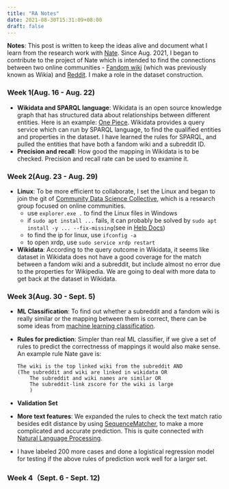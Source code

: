 ```yaml
---
title: "RA Notes"
date: 2021-08-30T15:31:09+08:00
draft: false
---
```


**Notes**: This post is written to keep the ideas alive and document what I learn from the research work with [Nate](https://teblunthuis.cc). Since Aug. 2021, I began to contribute to the project of Nate which is intended to find the connections between two online communities - [Fandom wiki](https://www.fandom.com/explore) (which was previously known as Wikia) and [Reddit](www.reddit.com). I make a role in the dataset construction.

### Week 1(Aug. 16 - Aug. 22)
- **Wikidata and SPARQL language**: Wikidata is an open source knowledge graph that has structured data about relationships between different entities. Here is an example: [One Piece](https://www.wikidata.org/wiki/Q673). Wikidata provides a query service which can run by SPARQL language, to find the qualified entities and properties in the dataset. I have learned the rules for SPARQL, and pulled the entities that have both a fandom wiki and a subreddit ID. 
- **Precision and recall**: How good the mapping in Wikidata is to be checked. Precision and recall rate can be used to examine it. 
### Week 2(Aug. 23 - Aug. 29)
- **Linux**: To be more efficient to collaborate, I set the Linux and began to join the git of [Community Data Science Collective](https://wiki.communitydata.science/Main_Page), which is a research group focused on online communities. 
	- use `explorer.exe .` to find the Linux files in Windows
	- if `sudo apt install ...` fails, it can probably be solved by `sudo apt install -y ... --fix-missing`(see in [Help Docs](https://help.aliyun.com/knowledge_detail/41205.html?spm=a2c6h.13066369.0.0.21837b3ejhCgyA)) 
	- to find the ip for linux, use `ifconfig -a`
	- to open xrdp, use `sudo service xrdp restart`
- **Wikidata**: According to the query outcome in Wikidata, it seems like dataset in Wikidata does not have a good coverage for the match between a fandom wiki and a subreddit, but include almost no error due to the properties for Wikipedia. We are going to deal with more data to get back at the dataset in Wikidata.

### Week 3(Aug. 30 - Sept. 5)
- **ML Classification**: To find out whether a subreddit and a fandom wiki is really similar or the mapping between them is correct, there can be some ideas from [machine learning classification](https://machinelearningmastery.com/types-of-classification-in-machine-learning/). 
- **Rules for prediction**: Simpler than real ML classifier, if we give a set of rules to predict the correctnesss of mappings it would also make sense. An example rule Nate gave is:
	
	```
	The wiki is the top linked wiki from the subreddit AND
	(The subreddit and wiki are linked in wikidata OR
		The subreddit and wiki names are similar OR
		The subreddit-link zscore for the wiki is large
		)
	````
- **Validation Set**
- **More text features**: We expanded the rules to check the text match ratio besides edit distance by using [SequenceMatcher](https://towardsdatascience.com/sequencematcher-in-python-6b1e6f3915fc), to make a more complicated and accurate prediction. This is quite connected with [Natural Language Processing](https://en.wikipedia.org/wiki/Natural_language_processing).
- I have labeled 200 more cases and done a logistical regression model for testing if the above rules of prediction work well for a larger set.
	

### Week 4（Sept. 6 - Sept. 12)

